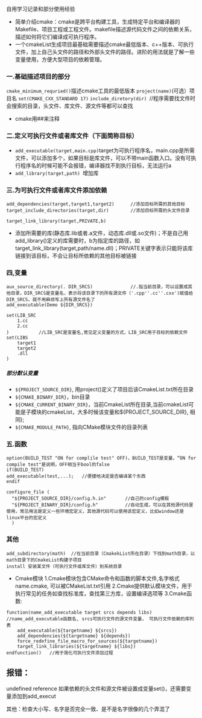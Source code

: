 自用学习记录和部分使用经验
- 简单介绍cmake：cmake是跨平台构建工具，生成特定平台和编译器的Makefile、项目工程或工程文件。makefile描述源代码文件之间的依赖关系，描述如何将它们编译成可执行程序。
- 一个cmakeList生成项目最基础需要描述cmake最低版本、c++版本、可执行文件，加上自己头文件的路径和外部头文件的路径。进阶的用法就是了解一些变量使用，方便大型项目的依赖管理。

### 一.基础描述项目的部分
```cmake_minimum_requried()```描述cmake工具的最低版本
```project(name)```(可选）项目名
```set(CMAKE_CXX_STANDARD 17)```
```include_diretory(dir) ```//程序需要找文件时会搜索的目录，头文件、库文件、源文件等都可以查找
- cmake用##来注释

### 二.定义可执行文件或者库文件（下面简称目标）
- ```add_executable(target,main.cpp)```target为可执行程序名，main.cpp是所需文件，可以添加多个，如果目标是库文件，可以不带main函数入口。没有可执行程序名的时候可能不会报错，编译器找不到执行目标，无法运行a
- ```add_library(target,path) ```增加库

### 三.为可执行文件或者库文件添加依赖 
```
add_dependencies(target,target1,target2)      //添加目标所需的其他目标
target_include_directories(target,dir)        //添加目标所需的头文件目录
```

```target_link_library(target,PRIVATE,b) ```
- 添加所需要的库(静态库.lib或者.a文件，动态库.dll或.so文件)；不是自己用add_library()定义的库需要时，b为指定库的路径，如target_link_library(target,path/name.dll)；PRIVATE关键字表示只能将该库链接到该目标，不会让目标所依赖的其他目标被链接

### 四,变量
```
aux_source_directory(. DIR_SRCS)              //.指当前目录，可以设置成其他目录，DIR_SRCS是变量名，表示将该目录下的所有源文件（'.cpp''.cc''.cxx')赋值给DIR_SRCS，就不用麻烦写上所有源文件名了
add_executable(Demo ${DIR_SRCS})              

set(LIB_SRC
    1.cc
    2.cc
)           //LIB_SRC是变量名,常见定义变量的方式，LIB_SRC用于目标的依赖文件
set(LIBS
    target1
    target2
    .dll
)           
```
##### 部分默认变量
- ```${PROJECT_SOURCE_DIR}```, 用project()定义了项目后该CmakeList.txt所在目录
- ```${CMAKE_BINARY_DIR}```，bin目录
- ```${CMAKE_CURRENT_BINARY_DIR}```，当前CmakeList所在目录,当前cmakeList可能是子模块的cmakeList，大多时候该变量和${PROJECT_SOURCE_DIR}, 相同);
- ```${CMAKE_MODULE_PATH}```, 指向CMake模块文件的目录列表

### 五.函数

```
option(BUILD_TEST "ON for complile test" OFF)，BUILD_TEST是变量，“ON for compile test"是说明，OFF相当于bool的false
if(BUILD_TEST)
add_executable(test,...);   //便捷地决定是否编译某个东西
endif
```
```
configure_file (
  "${PROJECT_SOURCE_DIR}/config.h.in"       //自己的config模板
  "${PROJECT_BINARY_DIR}/config.h"          //自动生成，可以在其他源代码里使用，常见用法是定义一些环境宏定义，其他源代码可以使用该宏定义，比如window还是linux平台的宏定义
  )
```

### 其他
```
add_subdirectory(math)  //在当前目录（CmakekList所在目录）下找到math目录，以math目录下的CmakeList构建子项目
install 安装某文件（可执行文件或库文件）到系统目录
```
- Cmake模块
1.Cmake模块包含CMake命令和函数的脚本文件,名字格式name.cmake, 可以被CMakeList.txt引用
2.Cmake提供默认模块文件，用于执行常见的任务如查找标准库，查找第三方库，设置编译选项等
3.Cmake函数:
```
function(name_add_executable target srcs depends libs)  //name_add_executable函数名, srcs可执行文件的源文件变量， 可执行文件依赖的库列表 
    add_executable(${targetname} ${srcs})
    add_dependencies(${targetname} ${depends})
    force_redefine_file_macro_for_sources(${targetname})
    target_link_libraries(${targetname} ${libs})
endfunction()   //用于简化可执行文件添加过程
```

## 报错：
undefined reference
如果依赖的头文件和源文件被设置成变量set()，还需要变量添加到add_execut

其他：检查大小写、名字是否完全一致、是不是名字很像的几个弄混了